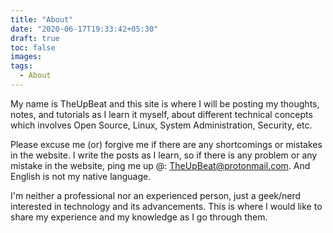 ```yaml
---
title: "About"
date: "2020-06-17T19:33:42+05:30"
draft: true
toc: false
images:
tags:
  - About
---
```


My name is TheUpBeat and this site is where I will be posting my thoughts, notes, and tutorials as I learn it myself, about different technical concepts which involves Open Source, Linux, System Administration, Security, etc.

Please excuse me (or) forgive me if there are any shortcomings or mistakes in the website. I write the posts as I learn, so if there is any problem or any mistake in the website, ping me up @: TheUpBeat@protonmail.com. And English is not my native language.

I'm neither a professional nor an experienced person, just a geek/nerd interested in technology and its advancements. This is where I would like to share my experience and my knowledge as I go through them.
